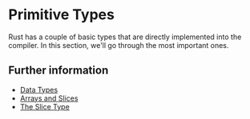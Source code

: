 # Primitive Types

Rust has a couple of basic types that are directly implemented into the
compiler. In this section, we'll go through the most important ones.

## Further information

- [Data Types](https://doc.rust-lang.org/stable/book/ch03-02-data-types.html)
- [Arrays and Slices](https://doc.rust-lang.org/rust-by-example/primitives/array.html)
- [The Slice Type](https://doc.rust-lang.org/stable/book/ch04-03-slices.html)

